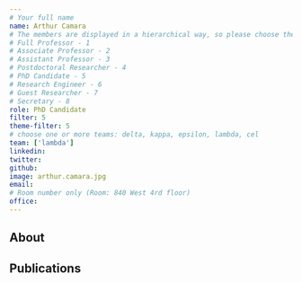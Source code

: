 ```yaml
---
# Your full name
name: Arthur Camara
# The members are displayed in a hierarchical way, so please choose the role and filter from this list:
# Full Professor - 1
# Associate Professor - 2
# Assistant Professor - 3
# Postdoctoral Researcher - 4
# PhD Candidate - 5
# Research Engineer - 6
# Guest Researcher - 7
# Secretary - 8
role: PhD Candidate
filter: 5
theme-filter: 5
# choose one or more teams: delta, kappa, epsilon, lambda, cel
team: ['lambda']
linkedin:
twitter:
github:
image: arthur.camara.jpg
email:
# Room number only (Room: 840 West 4rd floor)
office:
---
```


## About

[comment]: <> (Write a few or more words about yourself.)

## Publications

[comment]: <> (You don't have to write anything here, it will be automatically filled. )


